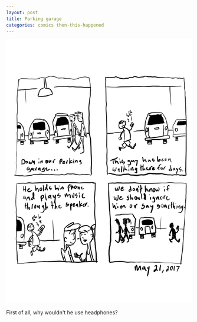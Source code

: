 ```yaml
---
layout: post
title: Parking garage
categories: comics then-this-happened
---
```

![parking garage](/public/images/may-21-2017-comic.png)

First of all, why wouldn't he use headphones?